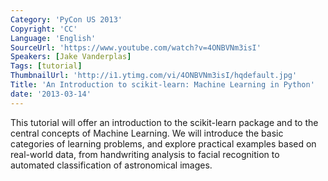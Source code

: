 ```yaml
---
Category: 'PyCon US 2013'
Copyright: 'CC'
Language: 'English'
SourceUrl: 'https://www.youtube.com/watch?v=4ONBVNm3isI'
Speakers: [Jake Vanderplas]
Tags: [tutorial]
ThumbnailUrl: 'http://i1.ytimg.com/vi/4ONBVNm3isI/hqdefault.jpg'
Title: 'An Introduction to scikit-learn: Machine Learning in Python'
date: '2013-03-14'
---
```

This tutorial will offer an introduction to the scikit-learn package and to the central concepts of Machine Learning.  We will introduce the basic categories of learning problems, and explore practical examples based on real-world data, from handwriting analysis to facial recognition to automated classification of astronomical images.